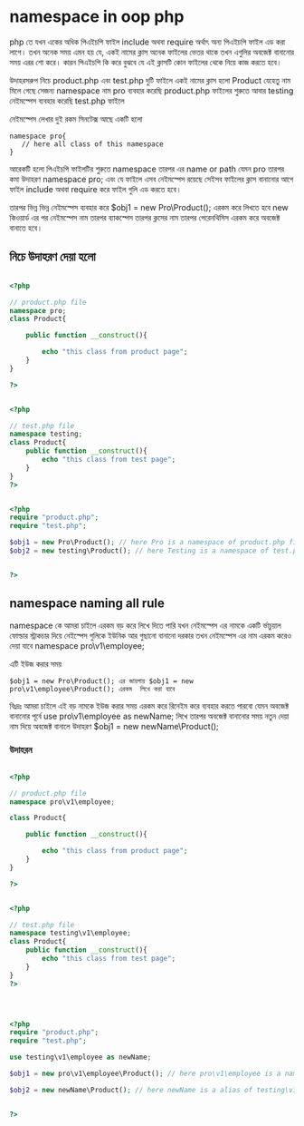# namespace in oop php

php তে যখন একের অধিক পিএইচপি ফাইল include অথবা require অর্থাৎ অন্য পিএইচপি ফাইল এড করা লাগে।
তখন অনেক সময় এমন হয় যে, একই নামের ক্লাস অনেক ফাইলের ভেতর থাকে তখন এগুলির অবজেক্ট বানানোর সময় এরর শো করে।
কারন পিএইচপি কি করে বুঝবে যে এই ক্লাসটি কোন ফাইলের থেকে নিয়ে কাজ করতে হবে।

উদাহরসরুপ  নিচে product.php  এবং test.php দুটি ফাইলে একই নামের ক্লাস হলো Product
যেহেতু নাম মিলে গেছে সেজন্য namespace নাম pro ব্যবহার করেছি product.php ফাইলের শুরুতে আবার testing নেইমস্পেস ব্যবহার করেছি test.php ফাইলে

নেইমস্পেস লেখার দুই রকম সিনটেক্স আছে একটি হলো 

```code
namespace pro{
   // here all class of this namespace
}
```

আরেকটি হলো পিএইচপি ফাইলটির শুরুতে namespace তারপর এর name or path যেমন pro তারপর কমা উদাহরণ namespace pro;
এবং যে ফাইলে এসব নেইমস্পেস রয়েছে সেইসব ফাইলের ক্লাস বানানোর আগে ফাইল include অথবা require করে ফাইল গুলি এড করতে হবে।

তারপর ভিন্ন ভিন্ন নেইমস্পেস ব্যবহার করে $obj1 = new Pro\Product(); এরকম করে লিখতে হবে new কিওয়ার্ড  এর পর নেইমস্পেস নাম তারপর  ব্যাকস্পেস তারপর ক্লসের নাম তারপর পেরেনথিসিস এরকম করে অবজেক্ট বানাতে হবে।

## নিচে উদাহরণ দেয়া হলো

```php

<?php

// product.php file
namespace pro;
class Product{

    public function __construct(){

        echo "this class from product page";
    }
}

?>
```

```php

<?php

// test.php file
namespace testing;
class Product{
    public function __construct(){
        echo "this class from test page";
    }
}
?>
```

```php

<?php
require "product.php";
require "test.php";

$obj1 = new Pro\Product(); // here Pro is a namespace of product.php file 
$obj2 = new testing\Product(); // here Testing is a namespace of test.php file 


?>
```

## namespace naming all rule

namespace কে আমরা চাইলে এরকম বড় করে লিখে দিতে পারি
যখন নেইমস্পেস এর নামকে একটি র্ভাচুয়াল ফোল্ডার স্ট্রাকচার দিয়ে
নেইস্পেস গুলিকে ইউনিক আর গুছানো বানানো দরকার তখন
নেইমস্পেস এর নাম এরকম করেও দেয়া যাবে
namespace pro\v1\employee;

এটি ইউজ করার সময়

```code
$obj1 = new Pro\Product(); এর জায়গায় $obj1 = new pro\v1\employee\Product(); এরকম  লিখে করা যাবে
```

বিঃদ্রঃ আমরা চাইলে এই বড় নামকে ইউজ করার সময় এরকম করে রিনেইম করে ব্যবহার করতে পারবো
যেমন অবজেক্ট বানানোর পূর্বে  use pro\v1\employee as newName; লিখে তারপর অবজেক্ট বানানোর সময় নতুন দেয়া নাম  দিয়ে
অবজেক্ট বানালে উদাহরণ $obj1 = new newName\Product();

### উদাহরন

```php

<?php

// product.php file
namespace pro\v1\employee;

class Product{

    public function __construct(){

        echo "this class from product page";
    }
}

?>


<?php

// test.php file
namespace testing\v1\employee;
class Product{
    public function __construct(){
        echo "this class from test page";
    }
}
?>




<?php
require "product.php";
require "test.php";

use testing\v1\employee as newName;

$obj1 = new pro\v1\employee\Product(); // here pro\v1\employee is a namespace of product.php file 

$obj2 = new newName\Product(); // here newName is a alias of testing\v1\employee and namespace of test.php file 


?>
```
